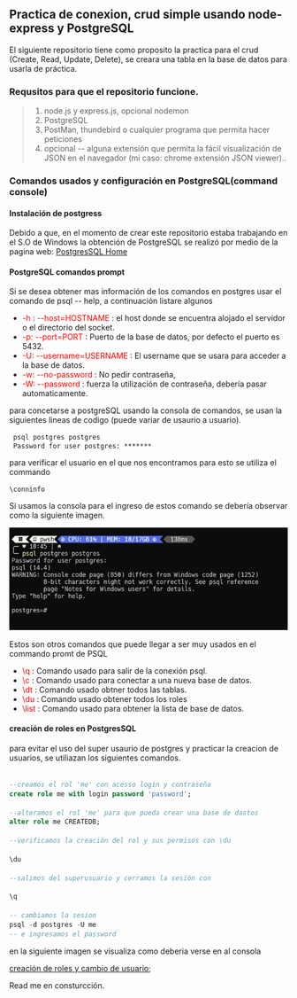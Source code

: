 ## Practica de conexion, crud simple usando node-express y PostgreSQL

  El siguiente repositorio tiene como proposito la practica para el crud (Create, Read, Update, Delete), se creara una tabla en la base de datos para usarla de práctica.

### Requsitos para que el repositorio funcione.

> 1. node.js y express.js, opcional nodemon
> 2. PostgreSQL
> 3. PostMan, thundebird o cualquier programa que permita hacer peticiones
> 4. opcional -- alguna extensión que permita la fácil visualización de JSON en el navegador (mi caso: chrome extensión JSON viewer)..


### Comandos usados y configuración en PostgreSQL(command console)

#### Instalación de postgress

Debido a que, en el momento de crear este repositorio estaba trabajando en el S.O de Windows la obtención de PostgreSQL se realizó por medio de la pagina web: [PostgresSQL Home](https://www.postgresql.org/)

#### PostgreSQL comandos prompt

Si se desea obtener mas información de los comandos en postgres usar el comando de psql -- help, a continuación listare algunos 

- <span style='color:red'>-h : --host=HOSTNAME </span> : el host donde se encuentra alojado el servidor o el directorio del socket.
- <span style='color:red'>-p: --port=PORT</span> : Puerto de la base de datos, por defecto el puerto es 5432.
- <span style='color:red'>-U: --username=USERNAME</span> : El username que se usara para acceder a la base de datos.
- <span style='color:red'>-w: --no-password</span> : No pedir contraseña,
- <span style='color:red'>-W: --password</span> : fuerza la utilización de contraseña, debería pasar automaticamente.

para concetarse a postgreSQL usando la consola de comandos, se usan la siguientes lineas de codigo (puede variar de usaurio a usuario).

```
 psql postgres postgres
 Password for user postgres: *******
 ```
para verificar el usuario en el que nos encontramos para esto se utiliza el commando
 ```
\conninfo
```

Si usamos la consola para el ingreso de estos comando se debería observar como la siguiente imagen.

![interface con comandos PSQL](https://github.com/nicolanda/node-api-postgreSQL/blob/main/src/public/imagen_1_promt_start.JPG?raw=true)

Estos son otros comandos que puede llegar a ser muy usados en el commando promt de PSQL

- <span style='color:red'>\q</span> : Comando usado para salir de la conexión psql.
- <span style='color:red'>\c</span> : Comando usado para conectar a una nueva base de datos.
- <span style='color:red'>\dt</span> : Comando usado obtner todos las tablas.
- <span style='color:red'>\du</span> : Comando usado obtener todos los roles
- <span style='color:red'>\list</span> : Comando usado para obtener la lista de base de datos.


#### creación de roles en PostgresSQL

para evitar el uso del super usaurio de postgres y practicar la creacion de usuarios, se utiliazan los siguientes comandos.

```sql

--creamos el rol 'me' con acesso login y contraseña
create role me with login password 'password';

--alteramos el rol 'me' para que pueda crear una base de dastos
alter role me CREATEDB;

--verificamos la creación del rol y sus permisos con \du

\du

--salimos del superusuario y cerramos la sesión con

\q

-- cambiamos la sesion 
psql -d postgres -U me
-- e ingresamos el password
```

en la siguiente imagen se visualiza como deberia verse en al consola

[creación de roles y cambio de usuario](https://github.com/nicolanda/node-api-postgreSQL/blob/main/src/public/imagen_2_prompt.JPG?raw=true);


Read me en consturcción.
